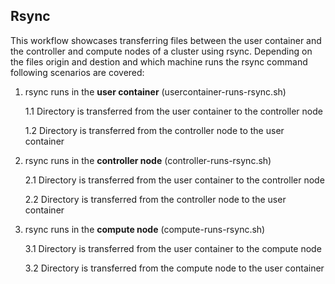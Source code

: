 ## Rsync
This workflow showcases transferring files between the user container and the controller and compute nodes of a cluster using rsync. Depending on the files origin and destion and which machine runs the rsync command following scenarios are covered:

1. rsync runs in the **user container** (usercontainer-runs-rsync.sh)

    1.1 Directory is transferred from the user container to the controller node

    1.2 Directory is transferred from the controller node to the user container

2. rsync runs in the **controller node** (controller-runs-rsync.sh)

    2.1 Directory is transferred from the user container to the controller node

    2.2 Directory is transferred from the controller node to the user container

3. rsync runs in the **compute node** (compute-runs-rsync.sh)

    3.1 Directory is transferred from the user container to the compute node

    3.2 Directory is transferred from the compute node to the user container
